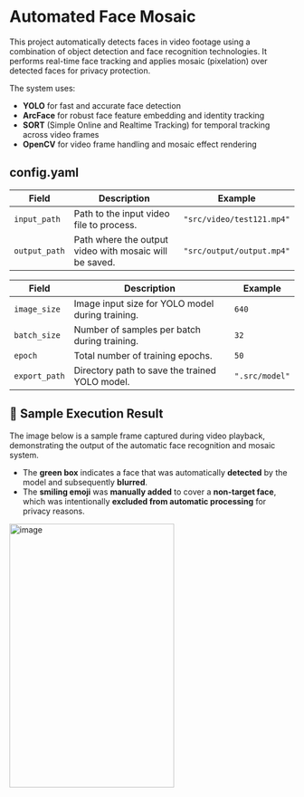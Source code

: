 # Automated Face Mosaic

This project automatically detects faces in video footage using a combination of object detection and face recognition technologies. It performs real-time face tracking and applies mosaic (pixelation) over detected faces for privacy protection.

The system uses:

- **YOLO** for fast and accurate face detection
- **ArcFace** for robust face feature embedding and identity tracking
- **SORT** (Simple Online and Realtime Tracking) for temporal tracking across video frames
- **OpenCV** for video frame handling and mosaic effect rendering



## config.yaml

| Field            | Description                                                | Example                        |
|------------------|------------------------------------------------------------|--------------------------------|
| `input_path`     | Path to the input video file to process.                   | `"src/video/test121.mp4"`      |
| `output_path`    | Path where the output video with mosaic will be saved.     | `"src/output/output.mp4"`      |


| Field            | Description                                                      | Example               |
|------------------|------------------------------------------------------------------|-----------------------|
| `image_size`     | Image input size for YOLO model during training.                | `640`                 |
| `batch_size`     | Number of samples per batch during training.                    | `32`                  |
| `epoch`          | Total number of training epochs.                                 | `50`                  |
| `export_path`    | Directory path to save the trained YOLO model.                  | `".src/model"`        |


## 🧪 Sample Execution Result

The image below is a sample frame captured during video playback, demonstrating the output of the automatic face recognition and mosaic system.

- The **green box** indicates a face that was automatically **detected** by the model and subsequently **blurred**.
- The **smiling emoji** was **manually added** to cover a **non-target face**, which was intentionally **excluded from automatic processing** for privacy reasons.

<img width="291" height="466" alt="image" src="https://github.com/user-attachments/assets/001d16fe-712c-46e1-87b9-15bb1191e02e" />
